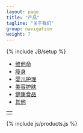 ```yaml
---
layout: page
title: "产品"
tagline: "关于我们"
group: navigation
weight: 7
---
```

{% include JB/setup %}

<div class="navbar">
  <div class="navbar-inner">
    <div class="container">
      <ul class="nav">
	      <li class="active" category="vitamins"><a href="#">维他命</a></li>
		    <li><a href="#">瘦身</a></li>
		    <li><a href="#">婴儿护理</a></li>
		    <li><a href="#">美容护肤</a></li>
		    <li><a href="#">健康食品</a></li>
		    <li><a href="#">其他</a></li>
      </ul>
    </div>
  </div>
</div>

<div>
	<table id="products"><tr><td/></tr></table>
	<div id="pager"/>
</div>

{% include js/products.js %}